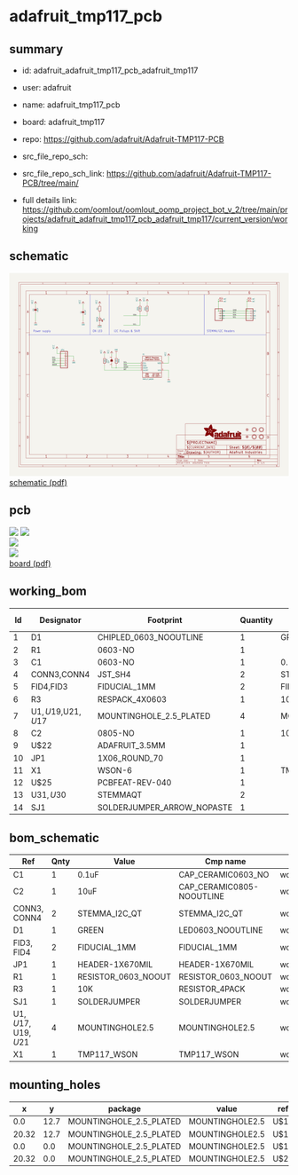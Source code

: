 # adafruit_tmp117_pcb
 
## summary 
* id: adafruit_adafruit_tmp117_pcb_adafruit_tmp117
* user: adafruit
* name: adafruit_tmp117_pcb
* board: adafruit_tmp117
* repo: https://github.com/adafruit/Adafruit-TMP117-PCB



* src_file_repo_sch: 
* src_file_repo_sch_link: https://github.com/adafruit/Adafruit-TMP117-PCB/tree/main/
* full details link: https://github.com/oomlout/oomlout_oomp_project_bot_v_2/tree/main/projects/adafruit_adafruit_tmp117_pcb_adafruit_tmp117/current_version/working  

## schematic  
![](working_schematic_600.png)  
[schematic (pdf)](working_schematic.pdf) 






















## pcb  
![](working_3d_600.png) 
![](working_3d_front_600.png)  
![](working_3d_back_600.png)  
![](working_600.png)  
[board (pdf)](working.pdf)  

## working_bom
| Id | Designator | Footprint | Quantity | Designation | Supplier and ref |  | None | 
| --- | --- | --- | --- | --- | --- | --- | --- | 
| 1 | D1 | CHIPLED_0603_NOOUTLINE | 1 | GREEN |  |  | [''] | 
| 2 | R1 | 0603-NO | 1 |  |  |  | [''] | 
| 3 | C1 | 0603-NO | 1 | 0.1uF |  |  | [''] | 
| 4 | CONN3,CONN4 | JST_SH4 | 2 | STEMMA_I2C_QT |  |  | [''] | 
| 5 | FID4,FID3 | FIDUCIAL_1MM | 2 | FIDUCIAL_1MM |  |  | [''] | 
| 6 | R3 | RESPACK_4X0603 | 1 | 10K |  |  | [''] | 
| 7 | U$1,U$19,U$21,U$17 | MOUNTINGHOLE_2.5_PLATED | 4 | MOUNTINGHOLE2.5 |  |  | [''] | 
| 8 | C2 | 0805-NO | 1 | 10uF |  |  | [''] | 
| 9 | U$22 | ADAFRUIT_3.5MM | 1 |  |  |  | [''] | 
| 10 | JP1 | 1X06_ROUND_70 | 1 |  |  |  | [''] | 
| 11 | X1 | WSON-6 | 1 | TMP117_WSON |  |  | [''] | 
| 12 | U$25 | PCBFEAT-REV-040 | 1 |  |  |  | [''] | 
| 13 | U$31,U$30 | STEMMAQT | 2 |  |  |  | [''] | 
| 14 | SJ1 | SOLDERJUMPER_ARROW_NOPASTE | 1 |  |  |  | [''] | 


## bom_schematic
| Ref | Qnty | Value | Cmp name | Footprint | Description | Vendor | DNP | 
| --- | --- | --- | --- | --- | --- | --- | --- | 
| C1 | 1 | 0.1uF | CAP_CERAMIC0603_NO | working:0603-NO |  |  |  | 
| C2 | 1 | 10uF | CAP_CERAMIC0805-NOOUTLINE | working:0805-NO |  |  |  | 
| CONN3, CONN4 | 2 | STEMMA_I2C_QT | STEMMA_I2C_QT | working:JST_SH4 |  |  |  | 
| D1 | 1 | GREEN | LED0603_NOOUTLINE | working:CHIPLED_0603_NOOUTLINE |  |  |  | 
| FID3, FID4 | 2 | FIDUCIAL_1MM | FIDUCIAL_1MM | working:FIDUCIAL_1MM |  |  |  | 
| JP1 | 1 | HEADER-1X670MIL | HEADER-1X670MIL | working:1X06_ROUND_70 |  |  |  | 
| R1 | 1 | RESISTOR_0603_NOOUT | RESISTOR_0603_NOOUT | working:0603-NO |  |  |  | 
| R3 | 1 | 10K | RESISTOR_4PACK | working:RESPACK_4X0603 |  |  |  | 
| SJ1 | 1 | SOLDERJUMPER | SOLDERJUMPER | working:SOLDERJUMPER_ARROW_NOPASTE |  |  |  | 
| U$1, U$17, U$19, U$21 | 4 | MOUNTINGHOLE2.5 | MOUNTINGHOLE2.5 | working:MOUNTINGHOLE_2.5_PLATED |  |  |  | 
| X1 | 1 | TMP117_WSON | TMP117_WSON | working:WSON-6 |  |  |  | 


## mounting_holes
| x | y | package | value | ref | size | 
| --- | --- | --- | --- | --- | --- | 
| 0.0 | 12.7 | MOUNTINGHOLE_2.5_PLATED | MOUNTINGHOLE2.5 | U$1 | m3 | 
| 20.32 | 12.7 | MOUNTINGHOLE_2.5_PLATED | MOUNTINGHOLE2.5 | U$17 | m3 | 
| 0.0 | 0.0 | MOUNTINGHOLE_2.5_PLATED | MOUNTINGHOLE2.5 | U$19 | m3 | 
| 20.32 | 0.0 | MOUNTINGHOLE_2.5_PLATED | MOUNTINGHOLE2.5 | U$21 | m3 | 


